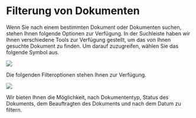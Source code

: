 # Filterung von Dokumenten

Wenn Sie nach einem bestimmten Dokument oder Dokumenten suchen, stehen Ihnen folgende Optionen zur Verfügung. In der Suchleiste haben wir Ihnen verschiedene Tools zur Verfügung gestellt, um das von Ihnen gesuchte Dokument zu finden. Um darauf zuzugreifen, wählen Sie das folgende Symbol aus.

![](https://lh7-us.googleusercontent.com/xnBIXRfPVGNAZoAEJzzK-hetgB9cuKdcQBcISfhU_7jL_j5v4POnhtsOcDCvTPnk4MsoG-dcRQuQ1uzdEjaF758gko1QsBxr-45MXc70d1og4LAcnadyICPsbffEDICvyZl7sHGTJRwRB3uM77vOWN8)

Die folgenden Filteroptionen stehen Ihnen zur Verfügung.

![](https://lh7-us.googleusercontent.com/VViCqWz9H_347QkeQ-CNQLP-XifbTD5058czQEhhk7q2AHs5oZqh79XOg_HyxTiAdcUiyJn0tDiblH8UwRZnq20E_Nia4u1sAOZEnEVJgcsVUN3K5MMb5d8hu1Jn0lTuRMMcz9nEASiW2mC4gKWZkhI)

Wir bieten Ihnen die Möglichkeit, nach Dokumententyp, Status des Dokuments, dem Beauftragten des Dokuments und nach dem Datum zu filtern.
